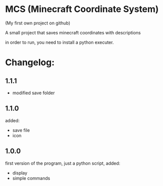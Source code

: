 # MCS (Minecraft Coordinate System) 
(My first own project on github)

A small project that saves minecraft coordinates with descriptions 

in order to run, you need to install a python executer.

# Changelog:

## 1.1.1
- modified save folder

## 1.1.0
added:
- save file
- icon

## 1.0.0
first version of the program, just a python script, added:
- display
- simple commands
